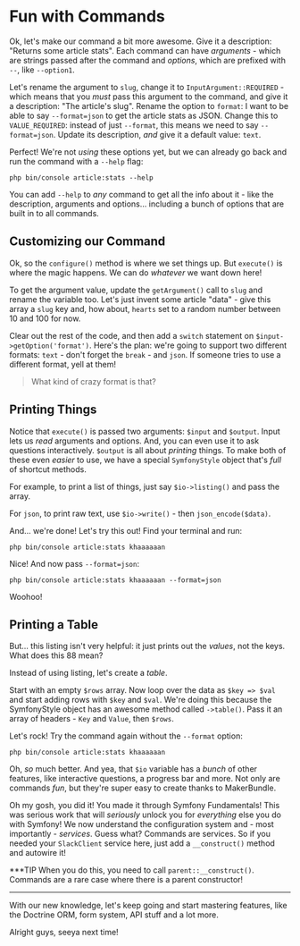 # Fun with Commands

Ok, let's make our command a bit more awesome. Give it a description: "Returns some
article stats". Each command can have *arguments* - which are strings passed after
the command and *options*, which are prefixed with `--`, like `--option1`.

Let's rename the argument to `slug`, change it to `InputArgument::REQUIRED` - which
means that you *must* pass this argument to the command, and give it a description:
"The article's slug". Rename the option to `format`: I want to be able to say
`--format=json` to get the article stats as JSON. Change this to `VALUE_REQUIRED`:
instead of just `--format`, this means we need to say `--format=json`. Update its
description, *and* give it a default value: `text`.

Perfect! We're not *using* these options yet, but we can already go back and run
the command with a `--help` flag:

```terminal
php bin/console article:stats --help
```

You can add `--help` to *any* command to get all the info about it - like the
description, arguments and options... including a bunch of options that are built
in to all commands.

## Customizing our Command

Ok, so the `configure()` method is where we set things up. But `execute()` is where
the magic happens. We can do *whatever* we want down here!

To get the argument value, update the `getArgument()` call to `slug` and rename
the variable too. Let's just invent some article "data" - give this array a `slug`
key and, how about, `hearts` set to a random number between 10 and 100 for now.

Clear out the rest of the code, and then add a `switch` statement on
`$input->getOption('format')`. Here's the plan: we're going to support two different
formats: `text` - don't forget the `break` - and `json`. If someone tries to use
a different format, yell at them! 

> What kind of crazy format is that?

## Printing Things

Notice that `execute()` is passed two arguments: `$input` and `$output`. Input
lets us *read* arguments and options. And, you can even use it to ask questions
interactively. `$output` is all about *printing* things. To make both of these
even *easier* to use, we have a special `SymfonyStyle` object that's *full* of
shortcut methods.

For example, to print a list of things, just say `$io->listing()` and pass the
array.

For `json`, to print raw text, use `$io->write()` - then `json_encode($data)`.

And... we're done! Let's try this out! Find your terminal and run:

```terminal
php bin/console article:stats khaaaaaan
```

Nice! And now pass `--format=json`:

```terminal-silent
php bin/console article:stats khaaaaaan --format=json
```

Woohoo!

## Printing a Table

But... this listing isn't very helpful: it just prints out the *values*, not the
keys. What does this 88 mean?

Instead of using listing, let's create a *table*. 

Start with an empty `$rows` array. Now loop over the data as `$key => $val` and
start adding rows with `$key` and `$val`. We're doing this because the SymfonyStyle
object has an awesome method called `->table()`. Pass it an array of headers -
`Key` and `Value`, then `$rows`.

Let's rock! Try the command again without the `--format` option:

```terminal-silent
php bin/console article:stats khaaaaaan
```

Oh, *so* much better. And yea, that `$io` variable has a *bunch* of other features,
like interactive questions, a progress bar and more. Not only are commands *fun*,
but they're super easy to create thanks to MakerBundle.

Oh my gosh, you did it! You made it through Symfony Fundamentals! This was serious
work that will *seriously* unlock you for *everything* else you do with Symfony!
We now understand the configuration system and - most importantly - *services*.
Guess what? Commands are services. So if you needed your `SlackClient` service
here, just add a `__construct()` method and autowire it!

***TIP
When you do this, you need to call `parent::__construct()`. Commands are a rare
case where there is a parent constructor!
***

With our new knowledge, let's keep going and start mastering features, like the
Doctrine ORM, form system, API stuff and a lot more.

Alright guys, seeya next time!